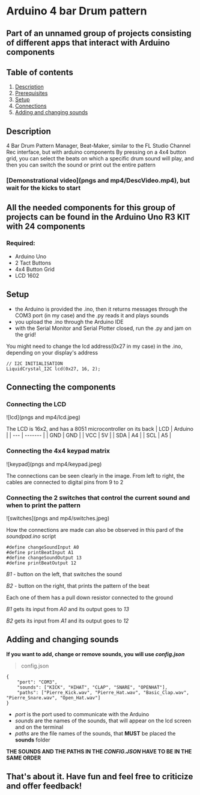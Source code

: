 # Arduino 4 bar Drum pattern

## Part of an unnamed group of projects consisting of different apps that interact with Arduino components

## Table of contents
1. [Description](#description)
2. [Prerequisites](#prerequisites)
3. [Setup](#setup)
4. [Connections](#connections)
5. [Adding and changing sounds](#sounds)


## Description <a name = "description"></a>
4 Bar Drum Pattern Manager, Beat-Maker, similar to the FL Studio Channel Rec interface, but with arduino components
By pressing on a 4x4 button grid, you can select the beats on which a specific drum sound will play,
and then you can switch the sound or print out the entire pattern

### [Demonstrational video](pngs and mp4/DescVideo.mp4), but wait for the kicks to start


## All the needed components for this group of projects can be found in the Arduino Uno R3 KIT with 24 components <a name = "prerequisites"></a>
### Required:
- Arduino Uno
- 2 Tact Buttons
- 4x4 Button Grid
- LCD 1602



## Setup <a name = "setup"></a>
- the Arduino is provided the .ino, then it returns messages through the COM3 port (in my case) and the .py reads it and plays sounds
- you upload the .ino through the Arduino IDE
- with the Serial Monitor and Serial Plotter closed, run the .py and jam on the grid!

You might need to change the lcd address(0x27 in my case) in the .ino, depending on your display's address
```
// I2C INITIALISATION
LiquidCrystal_I2C lcd(0x27, 16, 2);
```



## Connecting the components <a name = "connections"></a>

### Connecting the LCD
![lcd](pngs and mp4/lcd.jpeg)

The LCD is 16x2, and has a 8051 microcontroller on its back
| LCD | Arduino |
| --- | ------- |
| GND | GND |
| VCC | 5V |
| SDA | A4 |
| SCL | A5 |


### Connecting the 4x4 keypad matrix
![keypad](pngs and mp4/keypad.jpeg)

The connections can be seen clearly in the image.
From left to right, the cables are connected to digital pins from 9 to 2

### Connecting the 2 switches that control the current sound and when to print the pattern
![switches](pngs and mp4/switches.jpeg)

How the connections are made can also be observed in this pard of the *soundpad.ino* script
```
#define changeSoundInput A0
#define printBeatInput A1
#define changeSoundOutput 13
#define printBeatOutput 12
```

*B1* - button on the left, that switches the sound

*B2* - button on the right, that prints the pattern of the beat

Each one of them has a pull down resistor connected to the ground

*B1* gets its input from *A0* and its output goes to *13*

*B2* gets its input from *A1* and its output goes to *12*



## Adding and changing sounds <a name = "sounds"></a>

**If you want to add, change or remove sounds, you will use *config.json***
> config.json
```
{
    "port": "COM3",
    "sounds": ["KICK", "HIHAT", "CLAP", "SNARE", "OPENHAT"],
    "paths": ["Pierre_Kick.wav", "Pierre_Hat.wav", "Basic_Clap.wav", "Pierre_Snare.wav", "Open_Hat.wav"]
}
```

- *port* is the port used to communicate with the Arduino
- *sounds* are the names of the sounds, that will appear on the lcd screen and on the terminal
- *paths* are the file names of the sounds, that **MUST** be placed the **sounds** folder

**THE SOUNDS AND THE PATHS IN THE *CONFIG.JSON* HAVE TO BE IN THE SAME ORDER**



## That's about it. Have fun and feel free to criticize and offer feedback!
